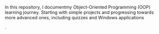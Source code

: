 In this repository, I documentmy Object-Oriented Programming (OOP) learning journey. Starting with simple projects and progressing towards more advanced ones, including quizzes and Windows applications




.
